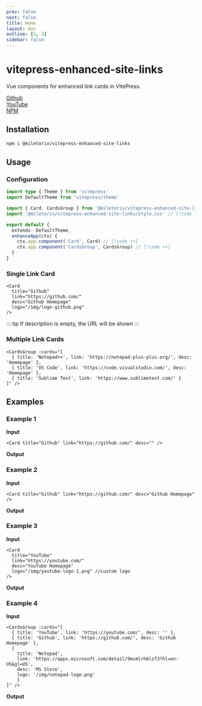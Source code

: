 ```yaml
---
prev: false
next: false
title: Home
layout: doc
outline: [2, 3]
sidebar: false
---
```


# vitepress-enhanced-site-links

Vue components for enhanced link cards in VitePress.

[Github](https://github.com)  
[YouTube](https://youtube.com)  
[NPM](https://www.npmjs.com/)

<Card title="Github" link="https://github.com/" desc="" />

<Card title="YouTube" link="https://youtube.com" desc="YouTube Homepage" />

<Card title="NPM" link="https://www.npmjs.com/" desc="NPM Homepage" />

## Installation

```sh [npm]
npm i @miletorix/vitepress-enhanced-site-links
```

## Usage

### Configuration

```typescript  [docs/.vitepress/theme/index.ts]
import type { Theme } from 'vitepress'
import DefaultTheme from 'vitepress/theme'

import { Card, CardsGroup } from '@miletorix/vitepress-enhanced-site-links' // [!code ++]
import '@miletorix/vitepress-enhanced-site-links/style.css' // [!code ++]

export default {
  extends: DefaultTheme,
  enhanceApp(ctx) {
    ctx.app.component('Card', Card) // [!code ++]
    ctx.app.component('CardsGroup', CardsGroup) // [!code ++]
  }
}
```

### Single Link Card
```vue
<Card
  title="Github"
  link="https://github.com/" 
  desc="Github Homepage"
  logo="/img/logo-github.png"
/>
```
::: tip
If description is empty, the URL will be shown
:::

### Multiple Link Cards
```vue
<CardsGroup :cards="[
  { title: 'Notepad++', link: 'https://notepad-plus-plus.org/', desc: 'Homepage' },
  { title: 'VS Code', link: 'https://code.visualstudio.com/', desc: 'Homepage' },
  { title: 'Sublime Text', link: 'https://www.sublimetext.com/' }
]" />
```

## Examples

### Example 1

**Input**
```vue
<Card title="Github" link="https://github.com/" desc="" />
```

**Output**
<Card title="Github" link="https://github.com/" desc="" />

### Example 2

**Input**
```vue
<Card title="Github" link="https://github.com/" desc="Github Homepage" />
```

**Output**
<Card title="Github" link="https://github.com/" desc="Github Homepage" />

### Example 3

**Input**
```vue
<Card
  title="YouTube"
  link="https://youtube.com/" 
  desc="YouTube Homepage"
  logo="/img/youtube-logo-1.png" //custom logo
/>
```

**Output**
<Card
  title="YouTube"
  link="https://youtube.com/" 
  desc="YouTube Homepage"
  logo="youtube-logo-1.png"
/>

### Example 4

**Input**

```vue
<CardsGroup :cards="[
  { title: 'YouTube', link: 'https://youtube.com/', desc: '' },
  { title: 'Github', link: 'https://github.com/', desc: 'Github Homepage' },
  { 
    title: 'Notepad', 
    link: 'https://apps.microsoft.com/detail/9msmlrh6lzf3?hl=en-US&gl=US', 
    desc: 'MS Store',
    logo: '/img/notepad-logo.png' 
    }
]" />  
```

**Output**

<CardsGroup :cards="[
  { title: 'YouTube', link: 'https://youtube.com/', desc: '' },
  { title: 'Github', link: 'https://github.com/', desc: 'Github Homepage' },
  { 
    title: 'Notepad', 
    link: 'https://apps.microsoft.com/detail/9msmlrh6lzf3?hl=en-US&gl=US', 
    desc: 'MS Store',
    logo: 'notepad-logo.png' 
    }
]" /> 